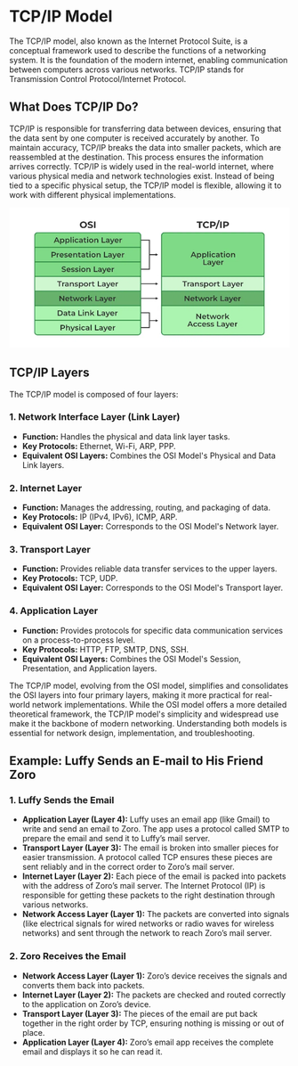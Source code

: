 # TCP/IP Model

The TCP/IP model, also known as the Internet Protocol Suite, is a conceptual framework used to describe the functions of a networking system. It is the foundation of the modern internet, enabling communication between computers across various networks. TCP/IP stands for Transmission Control Protocol/Internet Protocol.

## What Does TCP/IP Do?

TCP/IP is responsible for transferring data between devices, ensuring that the data sent by one computer is received accurately by another. To maintain accuracy, TCP/IP breaks the data into smaller packets, which are reassembled at the destination. This process ensures the information arrives correctly. TCP/IP is widely used in the real-world internet, where various physical media and network technologies exist. Instead of being tied to a specific physical setup, the TCP/IP model is flexible, allowing it to work with different physical implementations.


<p align="center">
  <img src="../../Images/TCP-IP.webp" alt="TCP IP">
</p>

## TCP/IP Layers

The TCP/IP model is composed of four layers:

### 1. Network Interface Layer (Link Layer)

- **Function:** Handles the physical and data link layer tasks.
- **Key Protocols:** Ethernet, Wi-Fi, ARP, PPP.
- **Equivalent OSI Layers:** Combines the OSI Model's Physical and Data Link layers.

### 2. Internet Layer

- **Function:** Manages the addressing, routing, and packaging of data.
- **Key Protocols:** IP (IPv4, IPv6), ICMP, ARP.
- **Equivalent OSI Layer:** Corresponds to the OSI Model's Network layer.

### 3. Transport Layer

- **Function:** Provides reliable data transfer services to the upper layers.
- **Key Protocols:** TCP, UDP.
- **Equivalent OSI Layer:** Corresponds to the OSI Model's Transport layer.

### 4. Application Layer

- **Function:** Provides protocols for specific data communication services on a process-to-process level.
- **Key Protocols:** HTTP, FTP, SMTP, DNS, SSH.
- **Equivalent OSI Layers:** Combines the OSI Model's Session, Presentation, and Application layers.

The TCP/IP model, evolving from the OSI model, simplifies and consolidates the OSI layers into four primary layers, making it more practical for real-world network implementations. While the OSI model offers a more detailed theoretical framework, the TCP/IP model's simplicity and widespread use make it the backbone of modern networking. Understanding both models is essential for network design, implementation, and troubleshooting.

## Example: Luffy Sends an E-mail to His Friend Zoro

### 1. Luffy Sends the Email

- **Application Layer (Layer 4):** Luffy uses an email app (like Gmail) to write and send an email to Zoro. The app uses a protocol called SMTP to prepare the email and send it to Luffy’s mail server.
- **Transport Layer (Layer 3):** The email is broken into smaller pieces for easier transmission. A protocol called TCP ensures these pieces are sent reliably and in the correct order to Zoro’s mail server.
- **Internet Layer (Layer 2):** Each piece of the email is packed into packets with the address of Zoro’s mail server. The Internet Protocol (IP) is responsible for getting these packets to the right destination through various networks.
- **Network Access Layer (Layer 1):** The packets are converted into signals (like electrical signals for wired networks or radio waves for wireless networks) and sent through the network to reach Zoro’s mail server.

### 2. Zoro Receives the Email

- **Network Access Layer (Layer 1):** Zoro’s device receives the signals and converts them back into packets.
- **Internet Layer (Layer 2):** The packets are checked and routed correctly to the application on Zoro’s device.
- **Transport Layer (Layer 3):** The pieces of the email are put back together in the right order by TCP, ensuring nothing is missing or out of place.
- **Application Layer (Layer 4):** Zoro’s email app receives the complete email and displays it so he can read it.
